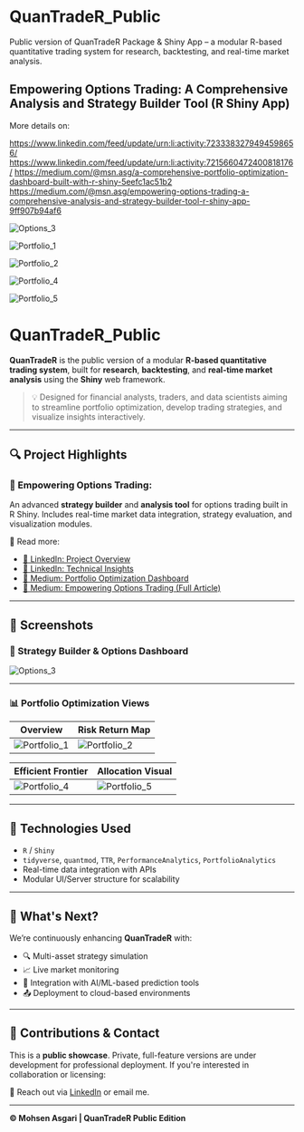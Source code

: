 # QuanTradeR_Public
Public version of QuanTradeR Package &amp; Shiny App – a modular R-based quantitative trading system for research, backtesting, and real-time market analysis.

## Empowering Options Trading: A Comprehensive Analysis and Strategy Builder Tool (R Shiny App)
More details on: 

https://www.linkedin.com/feed/update/urn:li:activity:7233383279494598656/
https://www.linkedin.com/feed/update/urn:li:activity:7215660472400818176/
https://medium.com/@msn.asg/a-comprehensive-portfolio-optimization-dashboard-built-with-r-shiny-5eefc1ac51b2
https://medium.com/@msn.asg/empowering-options-trading-a-comprehensive-analysis-and-strategy-builder-tool-r-shiny-app-9ff907b94af6


![Options_3](https://github.com/user-attachments/assets/9fc7fbcb-db1e-499a-9bdb-c5067473b414)

![Portfolio_1](https://github.com/user-attachments/assets/34bc2f7b-b6c4-4401-9260-64054263c0e6)

![Portfolio_2](https://github.com/user-attachments/assets/67e1ce1f-1bf2-4208-a276-99abd83570d3)

![Portfolio_4](https://github.com/user-attachments/assets/6ca4d9d9-d133-4baa-8a61-ab8b03b5ebc4)

![Portfolio_5](https://github.com/user-attachments/assets/17cf60ce-1c24-43d7-b932-f25682b9a870)


# QuanTradeR_Public

**QuanTradeR** is the public version of a modular **R-based quantitative trading system**, built for **research**, **backtesting**, and **real-time market analysis** using the **Shiny** web framework.

> 💡 Designed for financial analysts, traders, and data scientists aiming to streamline portfolio optimization, develop trading strategies, and visualize insights interactively.

---

## 🔍 Project Highlights

### 🎯 Empowering Options Trading:
An advanced **strategy builder** and **analysis tool** for options trading built in R Shiny. Includes real-time market data integration, strategy evaluation, and visualization modules.

📖 Read more:

- [🔗 LinkedIn: Project Overview](https://www.linkedin.com/feed/update/urn:li:activity:7233383279494598656/)
- [🔗 LinkedIn: Technical Insights](https://www.linkedin.com/feed/update/urn:li:activity:7215660472400818176/)
- [📝 Medium: Portfolio Optimization Dashboard](https://medium.com/@msn.asg/a-comprehensive-portfolio-optimization-dashboard-built-with-r-shiny-5eefc1ac51b2)
- [📝 Medium: Empowering Options Trading (Full Article)](https://medium.com/@msn.asg/empowering-options-trading-a-comprehensive-analysis-and-strategy-builder-tool-r-shiny-app-9ff907b94af6)

---

## 📸 Screenshots

### 🧠 Strategy Builder & Options Dashboard

![Options_3](https://github.com/user-attachments/assets/9fc7fbcb-db1e-499a-9bdb-c5067473b414)

---

### 📊 Portfolio Optimization Views

| Overview | Risk Return Map |
|---------|------------------|
| ![Portfolio_1](https://github.com/user-attachments/assets/34bc2f7b-b6c4-4401-9260-64054263c0e6) | ![Portfolio_2](https://github.com/user-attachments/assets/67e1ce1f-1bf2-4208-a276-99abd83570d3) |

| Efficient Frontier | Allocation Visual |
|--------------------|--------------------|
| ![Portfolio_4](https://github.com/user-attachments/assets/6ca4d9d9-d133-4baa-8a61-ab8b03b5ebc4) | ![Portfolio_5](https://github.com/user-attachments/assets/17cf60ce-1c24-43d7-b932-f25682b9a870) |

---

## 🔧 Technologies Used

- `R` / `Shiny`
- `tidyverse`, `quantmod`, `TTR`, `PerformanceAnalytics`, `PortfolioAnalytics`
- Real-time data integration with APIs
- Modular UI/Server structure for scalability

---

## 🚀 What's Next?

We’re continuously enhancing **QuanTradeR** with:

- 🔍 Multi-asset strategy simulation
- 📈 Live market monitoring
- 🧠 Integration with AI/ML-based prediction tools
- 📤 Deployment to cloud-based environments

---

## 🤝 Contributions & Contact

This is a **public showcase**. Private, full-feature versions are under development for professional deployment. If you're interested in collaboration or licensing:

📩 Reach out via [LinkedIn](https://www.linkedin.com/in/msnasg) or email me.

---

**© Mohsen Asgari | QuanTradeR Public Edition**
